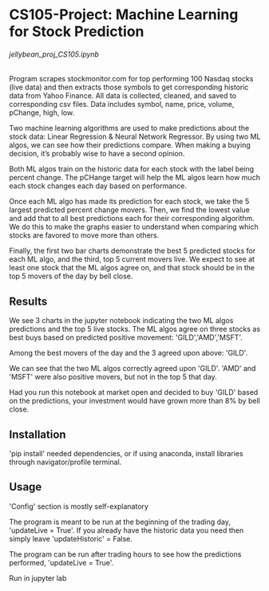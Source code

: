 # CS105-Project: Machine Learning for Stock Prediction

###### jellybean_proj_CS105.ipynb

Program scrapes stockmonitor.com for top performing 100 Nasdaq stocks (live data) 
and then extracts those symbols to get corresponding historic data from Yahoo Finance.
All data is collected, cleaned, and saved to corresponding csv files.
Data includes symbol, name, price, volume, pChange, high, low.

Two machine learning algorithms are used to make predictions about the stock data: 
Linear Regression & Neural Network Regressor. By using two ML algos, we can see how
their predictions compare. When making a buying decision, it’s probably wise to have 
a second opinion.

Both ML algos train on the historic data for each stock with the label being percent change.
The pCHange target will help the ML algos learn how much each stock changes each day based 
on performance.

Once each ML algo has made its prediction for each stock, we take the 5 largest predicted
percent change movers. Then, we find the lowest value and add that to all best predictions 
each for their corresponding algorithm. We do this to make the graphs easier to understand 
when comparing which stocks are favored to move more than others.

Finally, the first two bar charts demonstrate the best 5 predicted stocks for each ML algo, and
the third, top 5 current movers live. We expect to see at least one stock that the ML algos agree 
on, and that stock should be in the top 5 movers of the day by bell close.

## Results

We see 3 charts in the jupyter notebook indicating the two ML algos predictions and the top 5 live stocks.
The ML algos agree on three stocks as best buys based on predicted positive movement: 'GILD','AMD','MSFT'.

Among the best movers of the day and the 3 agreed upon above: 'GILD'.

We can see that the two ML algos correctly agreed upon 'GILD'. 'AMD' and 'MSFT' were also
positive movers, but not in the top 5 that day.

Had you run this notebook at market open and decided to buy 'GILD' based on the predictions, your investment would have grown more than 8% by bell close.

## Installation

'pip install' needed dependencies, or if using anaconda, 
install libraries through navigator/profile terminal.

## Usage

'Config' section is mostly self-explanatory

The program is meant to be run at the beginning of the trading day, 'updateLive = True'.
If you already have the historic data you need then simply leave 'updateHistoric' = False.

The program can be run after trading hours to see how the predictions performed, 'updateLive = True'.

Run in jupyter lab

